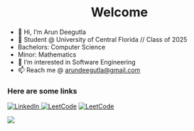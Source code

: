 <h1 align="center">Welcome</h1>

- 👋 Hi, I’m Arun Deegutla
- 🏫 Student @ University of Central Florida // Class of 2025
- Bachelors: Computer Science
- Minor: Mathematics
- 👀 I’m interested in Software Engineering
- 📫 Reach me @ arundeegutla@gmail.com

### Here are some links
<a href="https://www.linkedin.com/in/arundeegutla/">![LinkedIn](https://img.shields.io/badge/linkedin-%230077B5.svg?style=for-thebadge&logo=linkedin&logoColor=white)
</a>
<a href="https://leetcode.com/arundeegutla/">![LeetCode](https://img.shields.io/badge/LeetCode-000000?style=for-the-badge&logo=LeetCode&logoColor=#d16c06)</a> 
<a href="https://arundeegutla.me/">![LeetCode](https://img.shields.io/badge/website-000000?style=for-the-badge&logo=About.me&logoColor=white)</a> 

<img align="left" src="https://github-readme-stats.vercel.app/api/top-langs/?username=arundeegutla&theme=default" />

<!-- ### Programming Languages
<img align="left" src="https://github-readme-stats.vercel.app/api?username=arundeegutla&count_private=true&show_icons=true&include_all_commits=true&theme=default" />
![Java](https://img.shields.io/badge/java-%23ED8B00.svg?style=for-the-badge&logo=java&logoColor=white)
![Python](https://img.shields.io/badge/python-3670A0?style=for-the-badge&logo=python&logoColor=ffdd54)
![C++](https://img.shields.io/badge/c++-%2300599C.svg?style=for-the-badge&logo=c%2B%2B&logoColor=white)
![C](https://img.shields.io/badge/c-%2300599C.svg?style=for-the-badge&logo=c&logoColor=white)
![JavaScript](https://img.shields.io/badge/javascript-%23323330.svg?style=for-the-badge&logo=javascript&logoColor=%23F7DF1E)

### Tools
![React](https://img.shields.io/badge/react-%2320232a.svg?style=for-the-badge&logo=react&logoColor=%2361DAFB)
![NodeJS](https://img.shields.io/badge/node.js-6DA55F?style=for-the-badge&logo=node.js&logoColor=white)
![HTML5](https://img.shields.io/badge/html5-%23E34F26.svg?style=for-the-badge&logo=html5&logoColor=white)
![CSS3](https://img.shields.io/badge/css3-%231572B6.svg?style=for-the-badge&logo=css3&logoColor=white)
![Visual Studio Code](https://img.shields.io/badge/Visual%20Studio%20Code-0078d7.svg?style=for-the-badge&logo=visual-studio-code&logoColor=white)
![Unity](https://img.shields.io/badge/unity-%23000000.svg?style=for-the-badge&logo=unity&logoColor=white)
![IntelliJ IDEA](https://img.shields.io/badge/IntelliJIDEA-000000.svg?style=for-the-badge&logo=intellij-idea&logoColor=white)
![GitHub](https://img.shields.io/badge/github-%23121011.svg?style=for-the-badge&logo=github&logoColor=white)
![Git](https://img.shields.io/badge/git-%23F05033.svg?style=for-the-badge&logo=git&logoColor=white)
![macOS](https://img.shields.io/static/v1?style=for-the-badge&message=macOS&color=000000&logo=macOS&logoColor=FFFFFF&label=) -->
